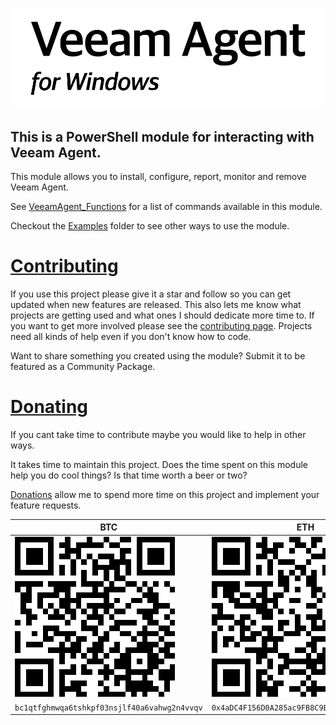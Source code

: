 ﻿![VeeamAgentLogo](vaw_01.png)

## This is a PowerShell module for interacting with Veeam Agent. 

This module allows you to install, configure, report, monitor and remove Veeam Agent.

See [VeeamAgent_Functions](VeeamAgent_Functions.md) for a list of commands available in this module.

Checkout the [Examples](https://github.com/christaylorcodes/VeeamAgent/tree/master/Examples) folder to see other ways to use the module.


# [Contributing](CONTRIBUTING.md)
If you use this project please give it a star and follow so you can get updated when new features are released. This also lets me know what projects are getting used and what ones I should dedicate more time to. If you want to get more involved please see the [contributing page](CONTRIBUTING.md). Projects need all kinds of help even if you don't know how to code.

Want to share something you created using the module? Submit it to be featured as a Community Package.

# [Donating](https://paypal.me/ChrisTaylorCodes)
If you cant take time to contribute maybe you would like to help in other ways. 

It takes time to maintain this project. Does the time spent on this module help you do cool things? Is that time worth a beer or two?

[Donations](https://paypal.me/ChrisTaylorCodes) allow me to spend more time on this project and implement your feature requests.

| BTC | ETH |
| ------------- | ------------- |
|![bc1qtfghmwqa6tshkpf03nsjlf40a6vahwg2n4vvqv](./Donate/BTC.png "bc1qtfghmwqa6tshkpf03nsjlf40a6vahwg2n4vvqv") | ![0x4aDC4F156D0A285ac9FB8C9Bd1513fe64FE35F1B](./Donate/ETH.png "0x4aDC4F156D0A285ac9FB8C9Bd1513fe64FE35F1B")|
| `bc1qtfghmwqa6tshkpf03nsjlf40a6vahwg2n4vvqv` | `0x4aDC4F156D0A285ac9FB8C9Bd1513fe64FE35F1B` 